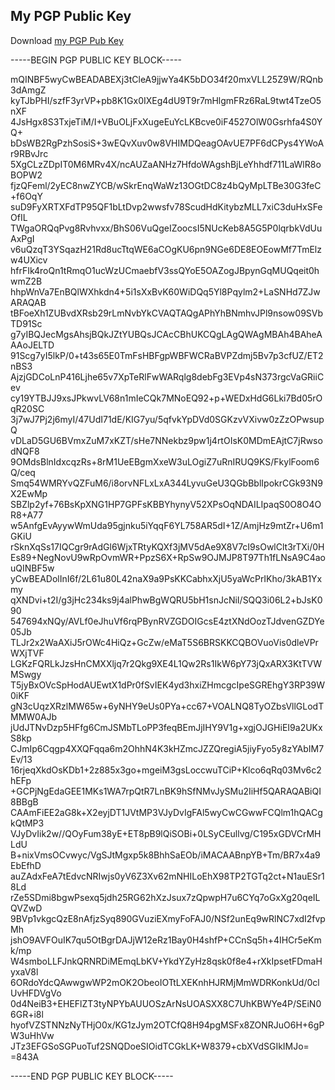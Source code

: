 ## My PGP Public Key

Download [my PGP Pub Key](https://github.com/xuehy/xuehy.github.io/blob/master/xuehy-pubkey.key)


  -----BEGIN PGP PUBLIC KEY BLOCK-----

mQINBF5wyCwBEADABEXj3tCleA9jjwYa4K5bDO34f20mxVLL25Z9W/RQnb3dAmgZ
kyTJbPHI/szfF3yrVP+pb8K1Gx0IXEg4dU9T9r7mHlgmFRz6RaL9twt4TzeO5nXF
4JsHgx8S3TxjeTiM/I+VBuOLjFxXugeEuYcLKBcve0iF4527OlW0Gsrhfa4S0YQ+
bDsWB2RgPzhSosiS+3wEQvXuv0w8VHIMDQeagOAvUE7PF6dCPys4YWoAr9RBvJrc
5XgCLzZDpIT0M6MRv4X/ncAUZaANHz7HfdoWAgshBjLeYhhdf711LaWlR8oBOPW2
fjzQFeml/2yEC8nwZYCB/wSkrEnqWaWz13OGtDC8z4bQyMpLTBe30G3feC+f6OqY
suD9FyXRTXFdTP95QF1bLtDvp2wwsfv78ScudHdKitybzMLL7xiC3duHxSFeOfIL
TWgaORQqPvg8Rvhvxx/BhS06VuQgeIZoocsI5NUcKeb8A5G5P0lqrbkVdUuAxPgI
v6uQzqT3YSqazH21Rd8ucTtqWE6aCOgKU6pn9NGe6DE8EOEowMf7TmElzw4UXicv
hfrFIk4roQn1tRmqO1ucWzUCmaebfV3ssQYoE5OAZogJBpynGqMUQqeit0hwmZ2B
hhpWnVa7EnBQlWXhkdn4+5i1sXxBvK60WiDQq5Yl8Pqylm2+LaSNHd7ZJwARAQAB
tBFoeXh1ZUBvdXRsb29rLmNvbYkCVAQTAQgAPhYhBNmhvJPl9nsow09SVbTD91Sc
g7yIBQJecMgsAhsjBQkJZtYUBQsJCAcCBhUKCQgLAgQWAgMBAh4BAheAAAoJELTD
91Scg7yI5lkP/0+t43s65E0TmFsHBFgpWBFWCRaBVPZdmj5Bv7p3cfUZ/ET2nBS3
AjzjGDCoLnP416Ljhe65v7XpTeRlFwWARqlg8debFg3EVp4sN373rgcVaGRiiCev
cy19YTBJJ9xsJPkwvLV68n1mIeCQk7MNoEQ92+p+WEDxHdG6Lki7Bd05rOqR20SC
3j7wJ7Pj2j6myI/47UdI71dE/KIG7yu/5qfvkYpDVd0SGKzvVXivw0zZzOPwsupQ
vDLaD5GU6BVmxZuM7xKZT/sHe7NNekbz9pw1j4rtOIsK0MDmEAjtC7jRwsodNQF8
9OMdsBlnIdxcqzRs+8rM1UeEBgmXxeW3uLOgiZ7uRnIRUQ9KS/FkylFoom6Q/ceq
Smq54WMRYvQZFuM6/i8orvNFLxLxA344LyvuGeU3QGbBblIpokrCGk93N9X2EwMp
SBZlp2yf+76BsKpXNG1HP7GPFsKBBYhynyV52XPsOqNDAILIpaqS0O8O4OR8+A77
w5AnfgEvAyywWmUda95gjnku5iYqqF6YL758AR5dI+1Z/AmjHz9mtZr+U6m1GKiU
rSknXqSs17IQCgr9rAdGl6WjxTRtyKQXf3jMV5dAe9X8V7cI9sOwlClt3rTXi/0H
Es89+NegNovU9wRpOvmWR+PpzS6X+RpSw9OJMJP8T97Th1fLNsA9C4aouQINBF5w
yCwBEADolInI6f/2L61u80L42naX9a9PsKKCabhxXjU5yaWcPrIKho/3kAB1Yxmy
qXNDvi+t2I/g3jHc234ks9j4alPhwBgWQRU5bH1snJcNiI/SQQ3i06L2+bJsK090
547694xNQy/AVLf0eJhuVf6rqPBynRVZGDOIGcsE4ztXNdOozTJdvenGZDYe05Jb
TLJr2x2WaAXiJ5rOWc4HiQz+GcZw/eMaT5S6BRSKKCQBOVuoVis0dleVPrWXjTVF
LGKzFQRLkJzsHnCMXXljq7r2Qkg9XE4L1Qw2Rs1IkW6pY73jQxARX3KtTVWMSwgy
T5jyBxOVcSpHodAUEwtX1dPr0fSvIEK4yd3hxiZHmcgcIpeSGREhgY3RP39W0iKF
gN3cUqzXRzlMW65w+6yNHY9eUs0PYa+cc67+VOALNQ8TyOZbsVllGLodTMMW0AJb
jUdJTNvDzp5HFfg6CmJSMbTLoPP3feqBEmJjIHY9V1g+xgjOJGHiEI9a2UKxS8kp
CJmIp6Cqgp4XXQFqqa6m2OhhN4K3kHZmcJZZQregiA5jiyFyo5y8zYAbIM7Ev/13
16rjeqXkdOsKDb1+2z885x3go+mgeiM3gsLoccwuTCiP+Klco6qRq03Mv6c2hEFp
+GCPjNgEdaGEE1MKs1WA7rpQtR7LnBK9hSfNMvJySMu2IiHf5QARAQABiQI8BBgB
CAAmFiEE2aG8k+X2eyjDT1JVtMP3VJyDvIgFAl5wyCwCGwwFCQlm1hQACgkQtMP3
VJyDvIik2w//QOyFum38yE+ET8pB9lQiSOBi+0LSyCEullvg/C195xGDVCrMHLdU
B+nixVmsOCvwyc/VgSJtMgxp5k8BhhSaEOb/iMACAABnpYB+Tm/BR7x4a9EbEfhD
auZAdxFeA7tEdvcNRIwjs0yV6Z3Xv62mNHILoEhX98TP2TGTq2ct+N1auESr18Ld
rZe5SDmi8bgwPsexq5jdh25RG62hXzJsux7zQpwpH7u6CYq7oGxXg20qeILQVZwD
9BVp1vkgcQzE8nAfjzSyq890GVuziEXmyFoFAJ0/NSf2unEq9wRlNC7xdI2fvpMh
jshO9AVFOuIK7qu5OtBgrDAJjW12eRz1Bay0H4shfP+CCnSq5h+4IHCr5eKmk/mp
W4smboLLFJnkQRNRDiMEmqLbKV+YkdYZyHz8qsk0f8e4+rXkIpsetFDmaHyxaV8l
6ORdoYdcQAwwgwWP2mOK2ObeoIOTtLXEKnhHJRMjMmWDRKonkUd/0clUvHFDVgVo
0d4NeiB3+EHEFlZT3tyNPYbAUUOSzArNsUOASXX8C7UhKBWYe4P/SEiN06GR+i8l
hyofVZSTNNzNyTHjO0x/KG1zJym2OTCfQ8H94pgMSFx8ZONRJuO6H+6gPW3uHhVw
JTz3EFGSoSGPuoTuf2SNQDoeSIOidTCGkLK+W8379+cbXVdSGIkIMJo=
=843A

-----END PGP PUBLIC KEY BLOCK-----


